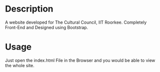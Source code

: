 # Description
A website developed for The Cultural Council, IIT Roorkee. Completely Front-End and Designed using Bootstrap.

# Usage
Just open the index.html File in the Browser and you would be able to view the whole site.

